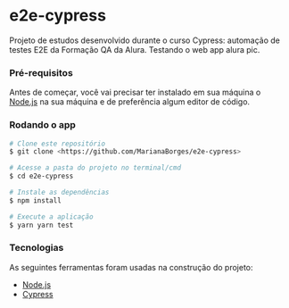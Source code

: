 # e2e-cypress
Projeto de estudos desenvolvido durante o curso Cypress: automação de testes E2E da Formação QA da Alura. Testando o web app alura pic.

### Pré-requisitos

Antes de começar, você vai precisar ter instalado em sua máquina o [Node.js](https://nodejs.org/en/) na sua máquina e de preferência algum editor de código. 

### Rodando o app

```bash
# Clone este repositório
$ git clone <https://github.com/MarianaBorges/e2e-cypress>

# Acesse a pasta do projeto no terminal/cmd
$ cd e2e-cypress

# Instale as dependências
$ npm install

# Execute a aplicação
$ yarn yarn test

```

### Tecnologias

As seguintes ferramentas foram usadas na construção do projeto:
- [Node.js](https://nodejs.org/en/)
- [Cypress](https://docs.cypress.io/guides/overview/why-cypress)
